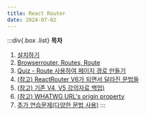 ```yaml
---
title: React Router
date: 2024-07-02
---
```


:::div{.box .list}
**목차**

1. [설치하기](/basecamp-react/chapter04/04-1)
2. [Browserrouter, Routes, Route](/basecamp-react/chapter04/04-2)
3. [Quiz - Route 사용하여 페이지 경로 만들기](/basecamp-react/chapter04/04-3)
4. [(참고) ReactRouter V6가 되면서 달라진 문법들](/basecamp-react/chapter04/04-4)
5. [(참고) 기존 V4, V5 강의자료 백업)](/basecamp-react/chapter04/04-5)
6. [(참고) WHATWG URL's origin property](/basecamp-react/chapter04/04-6)
7. [추가 연습문제(다양한 문법 사용)](/basecamp-react/chapter04/04-7)
   :::
